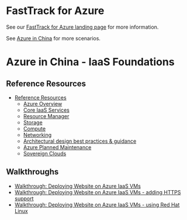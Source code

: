 # FastTrack for Azure

See our [FastTrack for Azure landing page](https://github.com/Azure/FastTrackForAzure) for more information.

See [Azure in China](https://github.com/Azure/fta-azurechina/) for more scenarios.


# Azure in China - IaaS Foundations 

## Reference Resources

* [Reference Resources](articles/iaas-foundations-reference-resources.md)
    * [Azure Overview](articles/iaas-foundations-reference-resources.md#azure-overview)
    * [Core IaaS Services](articles/iaas-foundations-reference-resources.md#core-iaas-services)
    * [Resource Manager](articles/iaas-foundations-reference-resources.md#resource-manager)
    * [Storage](articles/iaas-foundations-reference-resources.md#storage)
    * [Compute](articles/iaas-foundations-reference-resources.md#compute)
    * [Networking](articles/iaas-foundations-reference-resources.md#networking)
    * [Architectural design best practices & guidance](articles/iaas-foundations-reference-resources.md#architectural-design-best-practices--guidance)
    * [Azure Planned Maintenance](articles/iaas-foundations-reference-resources.md#azure-planned-maintenance)
    * [Sovereign Clouds](articles/iaas-foundations-reference-resources.md#sovereign-clouds)
    
## Walkthroughs

 * [Walkthrough: Deploying Website on Azure IaaS VMs](articles/website-on-iaas-http.md)
 * [Walkthrough: Deploying Website on Azure IaaS VMs - adding HTTPS support](articles/website-on-iaas-https.md)
 * [Walkthrough: Deploying Website on Azure IaaS VMs - using Red Hat Linux](articles/website-on-iaas-http-rhel.md)

